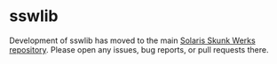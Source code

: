 # sswlib
Development of sswlib has moved to the main [Solaris Skunk Werks repository](https://github.com/Solaris-Skunk-Werks/solarisskunkwerks). Please open any issues, bug reports, or pull requests there.

